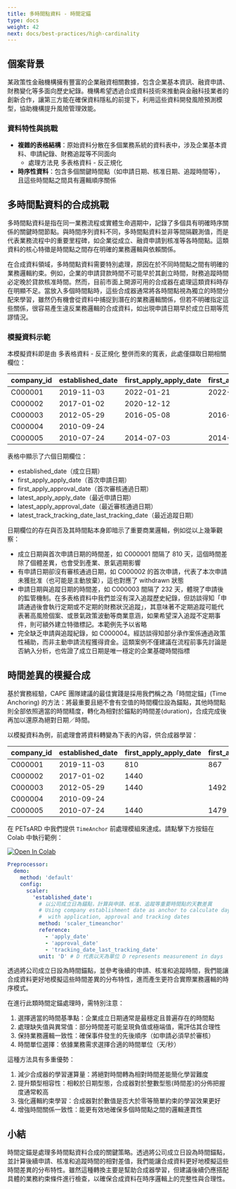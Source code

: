 ```yaml
---
title: 多時間點資料 - 時間定錨
type: docs
weight: 42
next: docs/best-practices/high-cardinality
---
```


## 個案背景

某政策性金融機構擁有豐富的企業融資相關數據，包含企業基本資訊、融資申請、財務變化等多面向歷史紀錄。機構希望透過合成資料技術來推動與金融科技業者的創新合作，讓第三方能在確保資料隱私的前提下，利用這些資料開發風險預測模型，協助機構提升風險管理效能。

### 資料特性與挑戰

- **複雜的表格結構**：原始資料分散在多個業務系統的資料表中，涉及企業基本資料、申請紀錄、財務追蹤等不同面向
  - 處理方法見 多表格資料 - 反正規化
- **時序性資料**：包含多個關鍵時間點（如申請日期、核准日期、追蹤時間等），且這些時間點之間具有邏輯順序關係

## 多時間點資料的合成挑戰

多時間點資料是指在同一業務流程或實體生命週期中，記錄了多個具有明確時序關係的關鍵時間節點。與時間序列資料不同，多時間點資料並非等間隔觀測值，而是代表業務流程中的重要里程碑，如企業從成立、融資申請到核准等各時間點。這類資料的核心特徵是時間點之間存在明確的業務邏輯與依賴關係。

在合成資料領域，多時間點資料需要特別處理，原因在於不同時間點之間有明確的業務邏輯約束。例如，企業的申請貸款時間不可能早於其創立時間，財務追蹤時間必定晚於貸款核准時間。然而，目前市面上開源可用的合成器在處理這類資料時存在明顯不足。當放入多個時間點時，這些合成器通常將各時間點視為獨立的時間分配來學習，雖然仍有機會從資料中捕捉到潛在的業務邏輯關係，但若不明確指定這些關係，很容易產生違反業務邏輯的合成資料，如出現申請日期早於成立日期等荒謬情況。

### 模擬資料示範

本模擬資料即是由 多表格資料 - 反正規化 整併而來的寬表，此處僅擷取日期相關欄位：

| company_id | established_date | first_apply_apply_date | first_apply_approval_date | latest_apply_apply_date | latest_apply_approval_date | latest_track_last_tracking_date |
|------------|------------------|------------------------|---------------------------|--------------------------|----------------------------|--------------------------------|
| C000001    | 2019-11-03       | 2022-01-21             | 2022-03-19                | 2025-01-05               | 2025-01-30                 | 2027-07-19                     |
| C000002    | 2017-01-02       | 2020-12-12             |                          | 2022-12-02               | 2023-01-05                 | 2024-09-26                     |
| C000003    | 2012-05-29       | 2016-05-08             | 2016-06-29                | 2018-04-28               |                           | 2018-12-16                     |
| C000004    | 2010-09-24       |                        |                          |                          |                           |                                |
| C000005    | 2010-07-24       | 2014-07-03             | 2014-08-11                | 2014-01-04               |                           | 2020-06-26                     |

表格中顯示了六個日期欄位：

- established_date（成立日期）
- first_apply_apply_date（首次申請日期）
- first_apply_approval_date（首次審核通過日期）
- latest_apply_apply_date（最近申請日期）
- latest_apply_approval_date（最近審核通過日期）
- latest_track_tracking_date_last_tracking_date（最近追蹤日期）

日期欄位的存在與否及其時間點本身即暗示了重要商業邏輯，例如從以上幾筆觀察：

- 成立日期與首次申請日期的時間差，如 C000001 間隔了 810 天，這個時間差除了個體差異，也會受到產業、景氣週期影響
- 有申請日期卻沒有審核通過日期，如 C000002 的首次申請，代表了本次申請未獲批准（也可能是主動放棄），這也對應了 withdrawn 狀態
- 申請日期與追蹤日期的時間差，如 C000003 間隔了 232 天，體現了申請後的監管機制。在多表格資料中我們並沒有深入追蹤歷史紀錄，但訪談得知「申請通過後會執行定期或不定期的財務狀況追蹤」，其意味著不定期追蹤可能代表著高風險個案、或景氣政策波動等商業意涵，如果希望深入追蹤不定期事件，則可額外建立特徵標記。本範例先予以省略
- 完全缺乏申請與追蹤紀錄，如 C000004。經訪談得知部分承作案係通過政策性補助，而非主動申請流程獲得資金。這類案例不僅建議在流程前事先討論是否納入分析，也佐證了成立日期是唯一穩定的企業基礎時間指標

## 時間差異的模擬合成

基於實務經驗，CAPE 團隊建議的最佳實踐是採用我們稱之為「時間定錨」(Time Anchoring) 的方法：將最重要且絕不會有空值的時間欄位設為錨點，其他時間點則全部依照適當的時間精度，轉化為相對於錨點的時間差(duration)，合成完成後再加以還原為絕對日期／時間。

以模擬資料為例，前處理會將資料轉變為下表的內容，供合成器學習：

| company_id | established_date | first_apply_apply_date | first_apply_approval_date | latest_apply_apply_date | latest_apply_approval_date | latest_track_last_tracking_date |
|------------|------------------|------------------------|---------------------------|--------------------------|----------------------------|--------------------------------|
| C000001    | 2019-11-03       | 810                    | 867                       | 1889                     | 1914                       | 2815                           |
| C000002    | 2017-01-02       | 1440                   |                           | 2160                     | 2194                       | 2824                           |
| C000003    | 2012-05-29       | 1440                   | 1492                      | 2160                     |                            | 2392                           |
| C000004    | 2010-09-24       |                        |                           |                          |                            |                                |
| C000005    | 2010-07-24       | 1440                   | 1479                      | 1260                     |                            | 3624                           |

在 PETsARD 中我們提供 `TimeAnchor` 前處理模組來達成。請點擊下方按鈕在 Colab 中執行範例：

[![Open In Colab](https://colab.research.google.com/assets/colab-badge.svg)](https://colab.research.google.com/github/nics-dp/petsard/blob/main/demo/best-practices/multi-timestamp.ipynb)

```yaml
Preprocessor:
  demo:
    method: 'default'
    config:
      scaler:
        'established_date':
          # 以公司成立日為錨點，計算與申請、核准、追蹤等重要時間點的天數差異
          # Using company establishment date as anchor to calculate day differences
          #  with application, approval and tracking dates
          method: 'scaler_timeanchor'
          reference:
            - 'apply_date'
            - 'approval_date'
            - 'tracking_date_last_tracking_date'
          unit: 'D' # D 代表以天為單位 D represents measurement in days
```

透過將公司成立日設為時間錨點，並參考後續的申請、核准和追蹤時間，我們能讓合成資料更好地模擬這些時間差異的分布特性，進而產生更符合實際業務邏輯的時序模式。

在進行此類時間定錨處理時，需特別注意：

1. 選擇適當的時間基準點：企業成立日期通常是最穩定且普遍存在的時間點
2. 處理缺失值與異常值：部分時間差可能呈現負值或極端值，需評估其合理性
3. 保持業務邏輯一致性：確保事件發生的先後順序（如申請必須早於審核）
4. 時間單位選擇：依據業務需求選擇合適的時間單位（天/秒）

這種方法具有多重優勢：

1. 減少合成器的學習運算量：將絕對時間轉為相對時間差能簡化學習難度
2. 提升類型相容性：相較於日期型態，合成器對於整數型態(時間差)的分佈把握度通常較高
3. 強化邏輯約束學習：合成器對於數值是否大於零等簡單約束的學習效果更好
4. 增強時間關係一致性：能更有效地確保多個時間點之間的邏輯連貫性

## 小結

時間定錨是處理多時間點資料合成的關鍵策略。透過將公司成立日設為時間錨點，並計算後續申請、核准和追蹤時間的相對差值，我們能讓合成資料更好地模擬這些時間差異的分布特性。雖然這種轉換主要是幫助合成器學習，但建議後續仍應搭配具體的業務約束條件進行檢查，以確保合成資料在時序邏輯上的完整性與合理性。